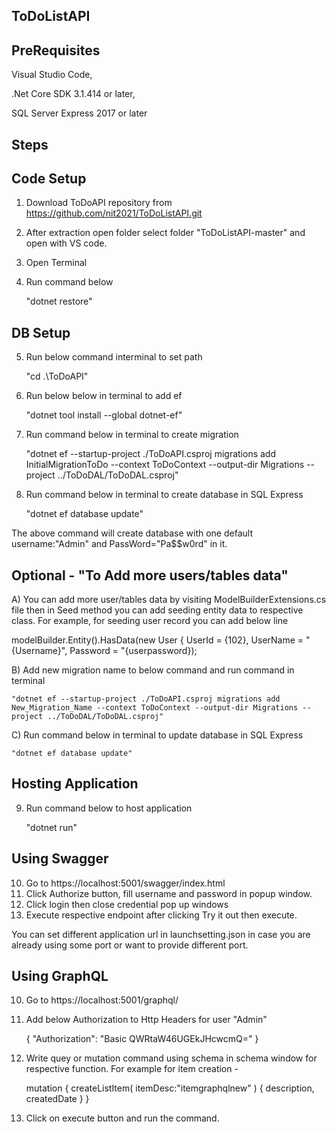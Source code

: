 ToDoListAPI
-----------


PreRequisites
-------------

Visual Studio Code,

.Net Core SDK 3.1.414 or later,

SQL Server Express 2017 or later

Steps
-----

Code Setup
----------

1. Download ToDoAPI repository from
https://github.com/nit2021/ToDoListAPI.git
2. After extraction open folder select folder "ToDoListAPI-master"  and open with VS code.
3. Open Terminal
4. Run command below
	
	"dotnet restore"

DB Setup
--------
5. Run below command interminal to set path

	"cd .\ToDoAPI"
	
6. Run below below in terminal to add ef
	
	"dotnet tool install --global dotnet-ef"

7. Run command below in terminal to create migration
	
	"dotnet ef --startup-project ./ToDoAPI.csproj migrations add InitialMigrationToDo --context ToDoContext --output-dir Migrations --project ../ToDoDAL/ToDoDAL.csproj"
	
8. Run command below in terminal to create database in SQL Express
	
	"dotnet ef database update"

The above command will create database with one default username:"Admin" and PassWord="Pa$$w0rd" in it.


Optional - "To Add more users/tables data"
------------------------------------------

A) You can add more user/tables data by visiting ModelBuilderExtensions.cs file then in Seed method you can add seeding entity data to respective class. For example, for seeding user record you can add below line

modelBuilder.Entity<User>().HasData(new User { UserId = {102}, UserName = "{Username}", Password = "{userpassword});
 

B) Add new migration name to below command and run command in terminal
	
	"dotnet ef --startup-project ./ToDoAPI.csproj migrations add New_Migration_Name --context ToDoContext --output-dir Migrations --project ../ToDoDAL/ToDoDAL.csproj"
	

C) Run command below in terminal to update database in SQL Express
	
	"dotnet ef database update"


Hosting Application  
-------------------
	
9. Run command below to host application
	
	"dotnet run"
	
Using Swagger
-------------
	
10. Go to https://localhost:5001/swagger/index.html 
11. Click Authorize button, fill username and password in popup window. 
12. Click login then close credential pop up windows
13. Execute respective endpoint after clicking Try it out then execute.

You can set different application url in launchsetting.json in case you are already using some port or want to provide different port.
	
Using GraphQL
-------------
10. Go to https://localhost:5001/graphql/
11. Add below Authorization to Http Headers for user "Admin"

	{
    		"Authorization": "Basic QWRtaW46UGEkJHcwcmQ="
	}
	
12. Write quey or mutation command using schema in schema window for respective function. For example for item creation -
	
	mutation
	{
	  createListItem(
	    itemDesc:"itemgraphqlnew"
	    )
	    {
		    description,
		    createdDate
	    }
	}
13. Click on execute button and run the command. 
